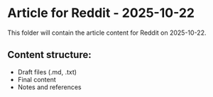 # Article for Reddit - 2025-10-22

This folder will contain the article content for Reddit on 2025-10-22.

## Content structure:
- Draft files (.md, .txt)
- Final content
- Notes and references
